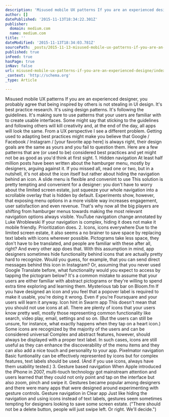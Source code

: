 ```yaml
---
description: 'Misused mobile UX patterns If you are an experienced designer, you probably agree that being inspired by others is not stealing in UI design. It’s best practice'
author: []
datePublished: '2015-11-13T18:34:22.301Z'
publisher:
  domain: medium.com
  name: medium.com
title: ''
dateModified: '2015-11-13T18:34:03.781Z'
sourcePath: _posts/2015-11-13-misused-mobile-ux-patterns-if-you-are-an-experienced-designe.md
published: true
inFeed: true
hasPage: true
inNav: false
url: misused-mobile-ux-patterns-if-you-are-an-experienced-designe/index.html
_context: 'http://schema.org'
_type: Article

---
```

Misused mobile UX patterns If you are an experienced designer, you probably agree that being inspired by others is not stealing in UI design. It's best practice research. It's using design patterns. It's following the guidelines. It's making sure to use patterns that your users are familiar with to create usable interfaces. Some might say that sticking to the guidelines and following others will kill creativity and, at the end of the day, all apps will look the same. From a UX perspective I see a different problem. Getting used to adapting best practices might make you believe that Google / Facebook / Instagram / \[your favorite app here\] is always right, their design goals are the same as yours and you fail to question them. Here are a few patterns that are (or used to be) considered best practices and yet might not be as good as you'd think at first sight. 1\. Hidden navigation At least half million posts have been written about the hamburger menu, mostly by designers, arguing against it. If you missed all, read one or two, but in a nutshell, it's not about the icon itself but rather about hiding the navigation behind an icon. A slide menu is flexible and convenint to use This solution is pretty tempting and convenient for a designer: you don't have to worry about the limited screen estate, just squeeze your whole navigation into a scrollable overlay that is hidden by default. Experiments show, however, that exposing menu options in a more visible way increases engagement, user satisfaction and even revenue. That's why now all the big players are shifting from hamburger menus towards making the most relevant navigation options always visible. YouTube navigation change annotated by Luke Wroblewski If your navigation is complex, hiding it does not make it mobile friendly. Prioritization does. 2\. Icons, icons everywhere Due to the limited screen estate, it also seems a no brainer to save space by replacing text labels with icons wherever possible. Pictograms take less space, they don't have to be translated, and people are familiar with these after all, right? And every other app does that. With this assumption in mind, app designers sometimes hide functionality behind icons that are actually pretty hard to recognize. Would you guess, for example, that you can send direct messages behind this icon in Instagram? Or, assuming that you never used Google Translate before, what functionality would you expect to access by tapping the pictogram below? It's a common mistake to assume that your users are either familiar with abstract pictograms or they're willing to spend extra time exploring and learning them. Mysterious tab bar on Bloom.fm If you have designed an icon and you feel that a popover label is required to make it usable, you're doing it wrong. Even if you're Foursquare and your users will learn it anyway. Icon hint in Swarm app This doesn't mean that you should not use icons at all. There are plenty of icons that your users know pretty well, mostly those representing common functionality like search, video play, email, settings and so on. (But the users can still be unsure, for instance, what exactly happens when they tap on a heart icon.) Some icons are recognized by the majority of the users and can be considered universal Complex and abstract features, however, should always be displayed with a proper text label. In such cases, icons are still useful as they can enhance the discoverability of the menu items and they can also add a nice touch and personality to your app. Pixelmator navigation Basic funtionality can be effectively represented by icons but for complex features, text labels should be used. (And if you use icons, always have them usability tested.) 3\. Gesture based navigation When Apple introduced the iPhone in 2007, multi-touch technology got mainstream attention and users learned that they could not only point and tap on the interface but also zoom, pinch and swipe it. Gestures became popular among designers and there were many apps that were designed around experimenting with gesture controls. Gesture navigation in Clear app Just like hiding the navigation and using icons instead of text labels, gestures seem sometimes tempting for designers looking to save some screen estate. ("There should not be a delete button, people will just swipe left. Or right. We'll decide.")